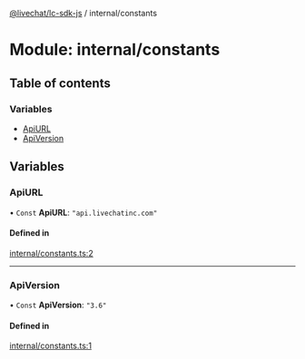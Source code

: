 [@livechat/lc-sdk-js](../README.md) / internal/constants

# Module: internal/constants

## Table of contents

### Variables

- [ApiURL](internal_constants.md#apiurl)
- [ApiVersion](internal_constants.md#apiversion)

## Variables

### ApiURL

• `Const` **ApiURL**: ``"api.livechatinc.com"``

#### Defined in

[internal/constants.ts:2](https://github.com/livechat/lc-sdk-js/blob/1fa827f/src/internal/constants.ts#L2)

___

### ApiVersion

• `Const` **ApiVersion**: ``"3.6"``

#### Defined in

[internal/constants.ts:1](https://github.com/livechat/lc-sdk-js/blob/1fa827f/src/internal/constants.ts#L1)

